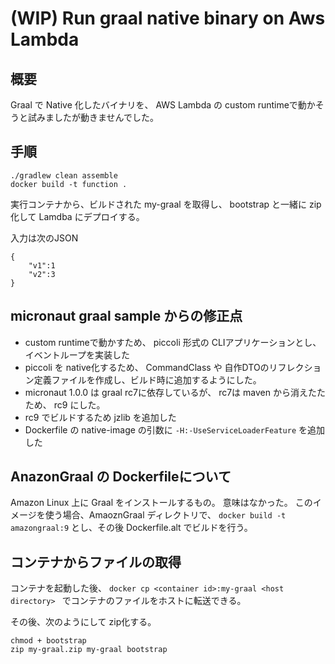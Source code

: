 # (WIP) Run graal native binary on Aws Lambda

## 概要

Graal で Native 化したバイナリを、 AWS Lambda の custom runtimeで動かそうと試みましたが動きませんでした。

## 手順

```
./gradlew clean assemble
docker build -t function .
```

実行コンテナから、ビルドされた my-graal を取得し、 bootstrap と一緒に zip化して Lamdba にデプロイする。

入力は次のJSON

```
{
    "v1":1
    "v2":3
}
```

## micronaut graal sample からの修正点

+ custom runtimeで動かすため、 piccoli 形式の CLIアプリケーションとし、イベントループを実装した
+ piccoli を native化するため、 CommandClass や 自作DTOのリフレクション定義ファイルを作成し、ビルド時に追加するようにした。
+ micronaut 1.0.0 は graal rc7に依存しているが、 rc7は maven から消えたたため、 rc9 にした。
+ rc9 でビルドするため  jzlib を追加した
+ Dockerfile の native-image の引数に `-H:-UseServiceLoaderFeature` を追加した

## AnazonGraal の Dockerfileについて

Amazon Linux 上に Graal をインストールするもの。
意味はなかった。
このイメージを使う場合、AmaoznGraal ディレクトリで、
`docker build -t amazongraal:9` とし、その後 Dockerfile.alt でビルドを行う。

## コンテナからファイルの取得

コンテナを起動した後、
`docker cp <container id>:my-graal <host directory> ` でコンテナのファイルをホストに転送できる。

その後、次のようにして zip化する。

```
chmod + bootstrap
zip my-graal.zip my-graal bootstrap
```



